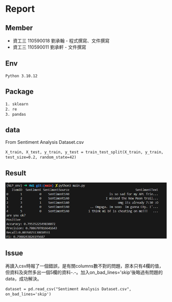 # Report
## Member
- 資工三 110590018 劉承翰 - 程式撰寫、文件撰寫
- 資工三 110590011 劉承軒 - 文件撰寫
## Env
    Python 3.10.12
## Package
    1. sklearn
    2. re
    3. pandas
## data
From Sentiment Analysis Dataset.csv
```python=
X_train, X_test, y_train, y_test = train_test_split(X_train, y_train, test_size=0.2, random_state=42)
```
## Result
![alt text](image.png)

## Issue
再讀入csv時報了一個錯誤，是有關columns數不對的問題，原本只有4欄的值，但資料及突然多出一個5欄的資料-.-。加入on_bad_lines='skip'後略過有問題的data，成功解決。
```python=
dataset = pd.read_csv("Sentiment Analysis Dataset.csv", on_bad_lines='skip')
```


